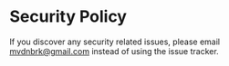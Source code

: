 # Security Policy

If you discover any security related issues, please email mvdnbrk@gmail.com instead of using the issue tracker.

